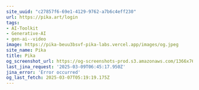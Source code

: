 ```yaml
---
site_uuid: "c27857f6-69e1-4129-9762-a7b6c4eff230"
url: https://pika.art/login
tags:
- AI-Toolkit
- Generative-AI
- gen-ai--video
image: https://pika-beuu3bsvf-pika-labs.vercel.app/images/og.jpeg
site_name: Pika
title: Pika
og_screenshot_url: https://og-screenshots-prod.s3.amazonaws.com/1366x768/80/false/3e860d578a9d2d5bf36ea32e2871db1928f10d67f005c48428fda671cdc43da0.jpeg
last_jina_request: '2025-03-09T06:45:17.950Z'
jina_error: 'Error occurred'
og_last_fetch: 2025-03-07T05:19:19.175Z
---
```


